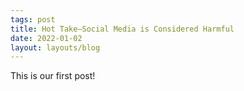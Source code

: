 ```yaml
---
tags: post
title: Hot Take—Social Media is Considered Harmful
date: 2022-01-02
layout: layouts/blog
---
```

This is our first post!